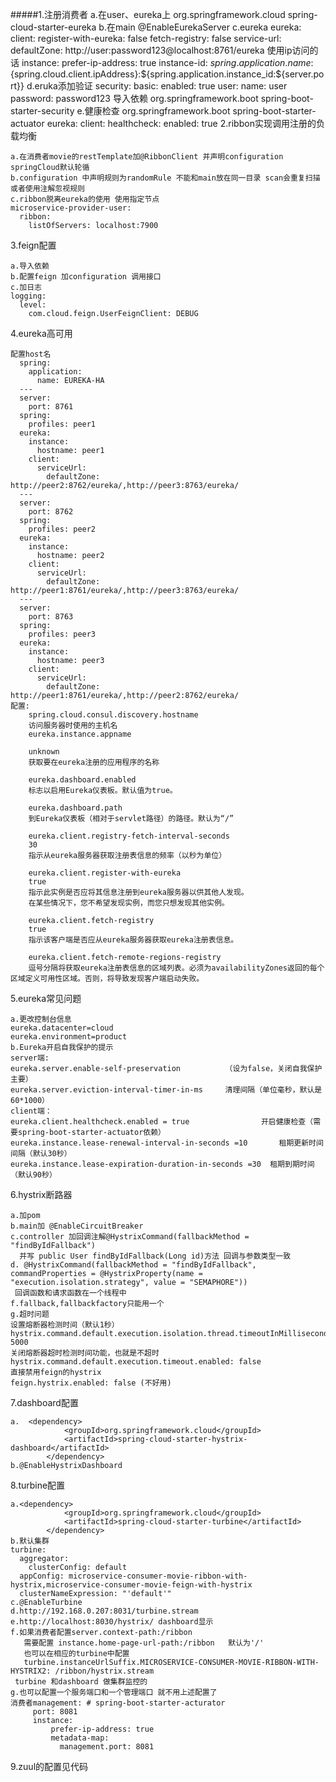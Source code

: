 #####1.注册消费者
    a.在user、eureka上
    <dependency>
    			<groupId>org.springframework.cloud</groupId>
    			<artifactId>spring-cloud-starter-eureka</artifactId>
    		</dependency>
    b.在main @EnableEurekaServer
    c.eureka 
    eureka:
      client:
        register-with-eureka: false
        fetch-registry: false
        service-url:
          defaultZone: http://user:password123@localhost:8761/eureka
     使用ip访问的话
      instance:
         prefer-ip-address: true
         instance-id: ${spring.application.name}:${spring.cloud.client.ipAddress}:${spring.application.instance_id:${server.port}}
    d.eruka添加验证
    security:
      basic:
        enabled: true
      user:
        name: user
        password: password123
      导入依赖
      <dependency>
      			<groupId>org.springframework.boot</groupId>
      			<artifactId>spring-boot-starter-security</artifactId>
      		</dependency>
     e.健康检查
     <dependency>
     			<groupId>org.springframework.boot</groupId>
     			<artifactId>spring-boot-starter-actuator</artifactId>
     		</dependency>
     eureka:
       client:
         healthcheck:
           enabled: true
2.ribbon实现调用注册的负载均衡

    a.在消费者movie的restTemplate加@RibbonClient 并声明configuration
    springCloud默认轮循
    b.configuration 中声明规则为randomRule 不能和main放在同一目录 scan会重复扫描
    或者使用注解忽视规则 
    c.ribbon脱离eureka的使用 使用指定节点
    microservice-provider-user:
      ribbon:
        listOfServers: localhost:7900
        
3.feign配置

    a.导入依赖
    b.配置feign 加configuration 调用接口
    c.加日志
    logging:
      level:
        com.cloud.feign.UserFeignClient: DEBUG
4.eureka高可用
    
    配置host名
      spring:
        application:
          name: EUREKA-HA
      ---
      server:
        port: 8761
      spring:
        profiles: peer1
      eureka:
        instance:
          hostname: peer1
        client:
          serviceUrl:
            defaultZone: http://peer2:8762/eureka/,http://peer3:8763/eureka/
      ---
      server:
        port: 8762
      spring:
        profiles: peer2
      eureka:
        instance:
          hostname: peer2
        client:
          serviceUrl:
            defaultZone: http://peer1:8761/eureka/,http://peer3:8763/eureka/
      ---
      server:
        port: 8763
      spring:
        profiles: peer3
      eureka:
        instance:
          hostname: peer3
        client:
          serviceUrl:
            defaultZone: http://peer1:8761/eureka/,http://peer2:8762/eureka/
    配置:
        spring.cloud.consul.discovery.hostname
        访问服务器时使用的主机名
        eureka.instance.appname
        
        unknown
        获取要在eureka注册的应用程序的名称
        
        eureka.dashboard.enabled
        标志以启用Eureka仪表板。默认值为true。
        
        eureka.dashboard.path
        到Eureka仪表板（相对于servlet路径）的路径。默认为“/”
        
        eureka.client.registry-fetch-interval-seconds
        30
        指示从eureka服务器获取注册表信息的频率（以秒为单位）
        
        eureka.client.register-with-eureka
        true
        指示此实例是否应将其信息注册到eureka服务器以供其他人发现。
        在某些情况下，您不希望发现实例，而您只想发现其他实例。
        
        eureka.client.fetch-registry
        true
        指示该客户端是否应从eureka服务器获取eureka注册表信息。
        
        eureka.client.fetch-remote-regions-registry
        逗号分隔将获取eureka注册表信息的区域列表。必须为availabilityZones返回的每个区域定义可用性区域。否则，将导致发现客户端启动失败。
5.eureka常见问题
    
    a.更改控制台信息
    eureka.datacenter=cloud
    eureka.environment=product
    b.Eureka开启自我保护的提示
    server端:
    eureka.server.enable-self-preservation			（设为false，关闭自我保护主要）
    eureka.server.eviction-interval-timer-in-ms     清理间隔（单位毫秒，默认是60*1000）
    client端：
    eureka.client.healthcheck.enabled = true				开启健康检查（需要spring-boot-starter-actuator依赖）
    eureka.instance.lease-renewal-interval-in-seconds =10		租期更新时间间隔（默认30秒）
    eureka.instance.lease-expiration-duration-in-seconds =30  租期到期时间（默认90秒）
6.hystrix断路器
    
    a.加pom
    b.main加 @EnableCircuitBreaker
    c.controller 加回调注解@HystrixCommand(fallbackMethod = "findByIdFallback")
      并写 public User findByIdFallback(Long id)方法 回调与参数类型一致
    d. @HystrixCommand(fallbackMethod = "findByIdFallback", commandProperties = @HystrixProperty(name = "execution.isolation.strategy", value = "SEMAPHORE"))
     回调函数和请求函数在一个线程中
    f.fallback,fallbackfactory只能用一个
    g.超时问题
    设置熔断器检测时间（默认1秒）
    hystrix.command.default.execution.isolation.thread.timeoutInMilliseconds: 5000
    关闭熔断器超时检测时间功能，也就是不超时
    hystrix.command.default.execution.timeout.enabled: false
    直接禁用feign的hystrix
    feign.hystrix.enabled: false (不好用)
7.dashboard配置
      
    a.	<dependency>
      			<groupId>org.springframework.cloud</groupId>
      			<artifactId>spring-cloud-starter-hystrix-dashboard</artifactId>
      		</dependency>
    b.@EnableHystrixDashboard
8.turbine配置

    a.<dependency>
      			<groupId>org.springframework.cloud</groupId>
      			<artifactId>spring-cloud-starter-turbine</artifactId>
      		</dependency>
    b.默认集群
    turbine:
      aggregator:
        clusterConfig: default
      appConfig: microservice-consumer-movie-ribbon-with-hystrix,microservice-consumer-movie-feign-with-hystrix
      clusterNameExpression: "'default'"
    c.@EnableTurbine
    d.http://192.168.0.207:8031/turbine.stream
    e.http://localhost:8030/hystrix/ dashboard显示
    f.如果消费者配置server.context-path:/ribbon
       需要配置 instance.home-page-url-path:/ribbon   默认为'/'
       也可以在相应的turbine中配置
       turbine.instanceUrlSuffix.MICROSERVICE-CONSUMER-MOVIE-RIBBON-WITH-HYSTRIX2: /ribbon/hystrix.stream
     turbine 和dashboard 做集群监控的
    g.也可以配置一个服务端口和一个管理端口 就不用上述配置了
    消费者management: # spring-boot-starter-acturator
         port: 8081
         instance:
             prefer-ip-address: true
             metadata-map:
               management.port: 8081
9.zuul的配置见代码
     